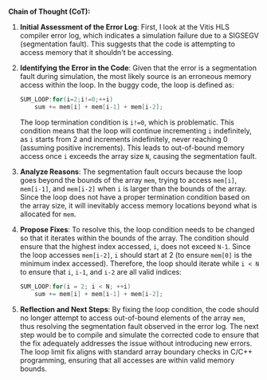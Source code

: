 **Chain of Thought (CoT):**

1. **Initial Assessment of the Error Log**:
   First, I look at the Vitis HLS compiler error log, which indicates a simulation failure due to a SIGSEGV (segmentation fault). This suggests that the code is attempting to access memory that it shouldn't be accessing.

2. **Identifying the Error in the Code**:
   Given that the error is a segmentation fault during simulation, the most likely source is an erroneous memory access within the loop. In the buggy code, the loop is defined as:
   ```cpp
   SUM_LOOP:for(i=2;i!=0;++i)
       sum += mem[i] + mem[i-1] + mem[i-2];
   ```
   The loop termination condition is `i!=0`, which is problematic. This condition means that the loop will continue incrementing `i` indefinitely, as `i` starts from 2 and increments indefinitely, never reaching 0 (assuming positive increments). This leads to out-of-bound memory access once `i` exceeds the array size `N`, causing the segmentation fault.

3. **Analyze Reasons**:
   The segmentation fault occurs because the loop goes beyond the bounds of the array `mem`, trying to access `mem[i]`, `mem[i-1]`, and `mem[i-2]` when `i` is larger than the bounds of the array. Since the loop does not have a proper termination condition based on the array size, it will inevitably access memory locations beyond what is allocated for `mem`.

4. **Propose Fixes**:
   To resolve this, the loop condition needs to be changed so that it iterates within the bounds of the array. The condition should ensure that the highest index accessed, `i`, does not exceed `N-1`. Since the loop accesses `mem[i-2]`, `i` should start at 2 (to ensure `mem[0]` is the minimum index accessed). Therefore, the loop should iterate while `i < N` to ensure that `i`, `i-1`, and `i-2` are all valid indices:
   ```cpp
   SUM_LOOP:for(i = 2; i < N; ++i)
       sum += mem[i] + mem[i-1] + mem[i-2];
   ```

5. **Reflection and Next Steps**:
   By fixing the loop condition, the code should no longer attempt to access out-of-bound elements of the array `mem`, thus resolving the segmentation fault observed in the error log. The next step would be to compile and simulate the corrected code to ensure that the fix adequately addresses the issue without introducing new errors. The loop limit fix aligns with standard array boundary checks in C/C++ programming, ensuring that all accesses are within valid memory bounds.